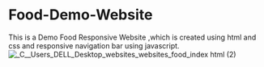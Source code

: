 # Food-Demo-Website
This is a Demo Food Responsive Website  ,which is created using html and css and responsive navigation bar using javascript.
![_C__Users_DELL_Desktop_websites_websites_food_index html (2)](https://github.com/shilpasohli/Food-Demo-Website/assets/142411110/0eca9e4c-e20a-4a4e-aa2f-29b984e544b5)
